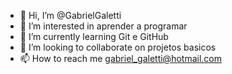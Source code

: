 - 👋 Hi, I’m @GabrielGaletti
- 👀 I’m interested in aprender a programar
- 🌱 I’m currently learning Git e GitHub
- 💞️ I’m looking to collaborate on  projetos basicos
- 📫 How to reach me gabriel_galetti@hotmail.com

<!---
GabrielGaletti/GabrielGaletti is a ✨ special ✨ repository because its `README.md` (this file) appears on your GitHub profile.
You can click the Preview link to take a look at your changes.
--->

